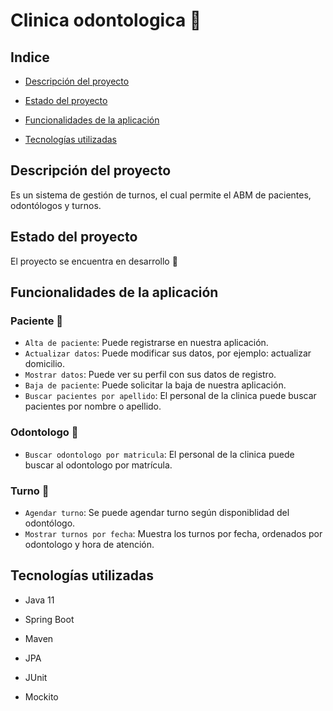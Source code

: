 # Clinica odontologica :hospital:

## Indice

* [Descripción del proyecto](#Descripción-del-proyecto)

* [Estado del proyecto](#Estado-del-proyecto)

* [Funcionalidades de la aplicación](#Funcionalidades-de-la-aplicación)

* [Tecnologías utilizadas](#Tecnologías-utilizadas)

## Descripción del proyecto

Es un sistema de gestión de turnos, el cual permite el ABM de pacientes, odontólogos y turnos.  

## Estado del proyecto

El proyecto se encuentra en desarrollo :wrench:

## Funcionalidades de la aplicación 
### Paciente :face_with_thermometer:
- `Alta de paciente`: Puede registrarse en nuestra aplicación.
- `Actualizar datos`: Puede modificar sus datos, por ejemplo: actualizar domicilio.
- `Mostrar datos`: Puede ver su perfil con sus datos de registro.
- `Baja de paciente`: Puede solicitar la baja de nuestra aplicación.
- `Buscar pacientes por apellido`: El personal de la clinica puede buscar pacientes por nombre o apellido.

### Odontologo :tooth:

- `Buscar odontologo por matricula`: El personal de la clinica puede buscar al odontologo por matrícula.

### Turno :calendar:

- `Agendar turno`: Se puede agendar turno según disponiblidad del odontólogo.
- `Mostrar turnos por fecha`: Muestra los turnos por fecha, ordenados por odontologo y hora de atención.

## Tecnologías utilizadas

* Java 11

* Spring Boot

* Maven

* JPA

* JUnit

* Mockito
